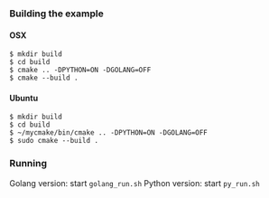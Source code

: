 ### Building the example

#### OSX

```text
$ mkdir build
$ cd build
$ cmake .. -DPYTHON=ON -DGOLANG=OFF
$ cmake --build .
```

#### Ubuntu

```text
$ mkdir build
$ cd build
$ ~/mycmake/bin/cmake .. -DPYTHON=ON -DGOLANG=OFF
$ sudo cmake --build .
```

### Running

Golang version: start `golang_run.sh`
Python version: start `py_run.sh`
